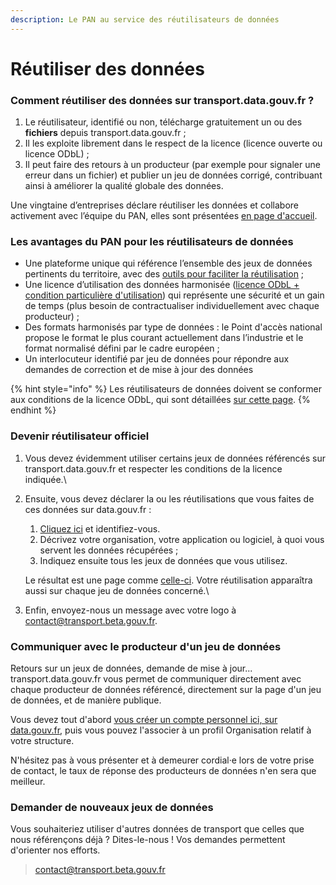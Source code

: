 ```yaml
---
description: Le PAN au service des réutilisateurs de données
---
```


# Réutiliser des données

### Comment réutiliser des données sur transport.data.gouv.fr ?

1. Le réutilisateur, identifié ou non, télécharge gratuitement un ou des **fichiers** depuis transport.data.gouv.fr ;
2. Il les exploite librement dans le respect de la licence (licence ouverte ou licence ODbL) ;
3. Il peut faire des retours à un producteur (par exemple pour signaler une erreur dans un fichier) et publier un jeu de données corrigé, contribuant ainsi à améliorer la qualité globale des données.

Une vingtaine d’entreprises déclare réutiliser les données et collabore activement avec l’équipe du PAN, elles sont présentées [en page d'accueil](https://transport.data.gouv.fr).&#x20;

### **Les avantages du PAN pour les réutilisateurs de données**

* Une plateforme unique qui référence l’ensemble des jeux de données pertinents du territoire, avec des [outils pour faciliter la réutilisation](outils-pour-les-reutilisateurs.md) ;
* Une licence d’utilisation des données harmonisée ([licence ODbL + condition particulière d'utilisation](broken-reference)) qui représente une sécurité et un gain de temps (plus besoin de contractualiser individuellement avec chaque producteur) ;
* Des formats harmonisés par type de données : le Point d'accès national propose le format le plus courant actuellement dans l’industrie et le format normalisé défini par le cadre européen ;
* Un interlocuteur identifié par jeu de données pour répondre aux demandes de correction et de mise à jour des données

{% hint style="info" %}
Les réutilisateurs de données doivent se conformer aux conditions de la licence ODbL, qui sont détaillées [sur cette page](https://doc.transport.data.gouv.fr/reutilisateurs/licence-odbl-et-conditions-de-reutilisation).
{% endhint %}

### Devenir réutilisateur officiel

1. Vous devez évidemment utiliser certains jeux de données référencés sur transport.data.gouv.fr et respecter les conditions de la licence indiquée.\

2.  Ensuite, vous devez déclarer la ou les réutilisations que vous faites de ces données sur data.gouv.fr :

    1. [Cliquez ici](https://www.data.gouv.fr/fr/admin/reuse/new/) et identifiez-vous.
    2. Décrivez votre organisation, votre application ou logiciel, à quoi vous servent les données récupérées ;
    3. Indiquez ensuite tous les jeux de données que vous utilisez.&#x20;

    Le résultat est une page comme [celle-ci](https://www.data.gouv.fr/fr/reuses/mybus/). Votre réutilisation apparaîtra aussi sur chaque jeu de données concerné.\

3. Enfin, envoyez-nous un message avec votre logo à contact@transport.beta.gouv.fr.

### Communiquer avec le producteur d'un jeu de données

Retours sur un jeux de données, demande de mise à jour... transport.data.gouv.fr vous permet de communiquer directement avec chaque producteur de données référencé, directement sur la page d'un jeu de données, et de manière publique.

Vous devez tout d'abord [vous créer un compte personnel ici, sur data.gouv.fr](https://www.data.gouv.fr/fr/register), puis vous pouvez l'associer à un profil Organisation relatif à votre structure.

N'hésitez pas à vous présenter et à demeurer cordial·e lors de votre prise de contact, le taux de réponse des producteurs de données n'en sera que meilleur.

### Demander de nouveaux jeux de données

Vous souhaiteriez utiliser d'autres données de transport que celles que nous référençons déjà ? Dites-le-nous ! Vos demandes permettent d'orienter nos efforts.

> contact@transport.beta.gouv.fr
